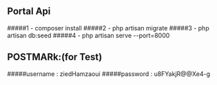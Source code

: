 ## Portal Api
#####1 - composer install
#####2 - php artisan migrate
#####3 - php artisan db:seed
#####4 - php artisan serve --port=8000

## POSTMARk:(for Test)
#####username : ziedHamzaoui
#####password : u8FYakjR@@Xe4-g





